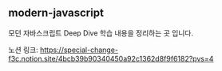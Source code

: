 modern-javascript
---
모던 자바스크립트 Deep Dive 학습 내용을 정리하는 곳 입니다.

노션 링크: https://special-change-f3c.notion.site/4bcb39b90340450a92c1362d8f9f6182?pvs=4
